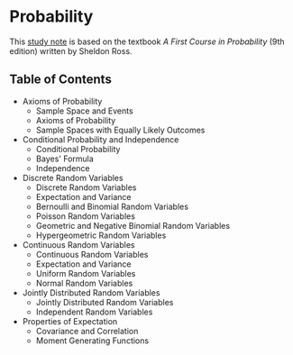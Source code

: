 Probability
===
This [study note](probability.pdf) is based on the textbook *A First Course in Probability* (9th edition) written by Sheldon Ross.

## Table of Contents
* Axioms of Probability
  * Sample Space and Events
  * Axioms of Probability
  * Sample Spaces with Equally Likely Outcomes
* Conditional Probability and Independence
  * Conditional Probability
  * Bayes' Formula
  * Independence
* Discrete Random Variables
  * Discrete Random Variables
  * Expectation and Variance
  * Bernoulli and Binomial Random Variables
  * Poisson Random Variables
  * Geometric and Negative Binomial Random Variables
  * Hypergeometric Random Variables
* Continuous Random Variables
  * Continuous Random Variables
  * Expectation and Variance
  * Uniform Random Variables
  * Normal Random Variables
* Jointly Distributed Random Variables
  * Jointly Distributed Random Variables
  * Independent Random Variables
* Properties of Expectation
  * Covariance and Correlation
  * Moment Generating Functions